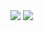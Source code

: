 <img src="https://github-readme-stats.vercel.app/api?username=YXYX916&show_icons=true&icon_color=CE1D2D&text_color=718096&bg_color=ffffff&hide_title=true" />
<img src="https://activity-graph.herokuapp.com/graph?username=YXYX916&hide_border=true"/>
